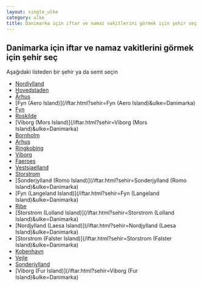 ```yaml
---
layout: single_ulke
category: ulke
title: Danimarka için iftar ve namaz vakitlerini görmek için şehir seç
---
```



## Danimarka için iftar ve namaz vakitlerini görmek için şehir seç

Aşağıdaki listeden bir şehir ya da semt seçin


* [Nordjylland](/iftar.html?sehir=Nordjylland&ulke=Danimarka)
* [Hovedstaden](/iftar.html?sehir=Hovedstaden&ulke=Danimarka)
* [Århus](/iftar.html?sehir=Århus&ulke=Danimarka)
* [Fyn (Aero Island)](/iftar.html?sehir=Fyn (Aero Island)&ulke=Danimarka)
* [Fyn](/iftar.html?sehir=Fyn&ulke=Danimarka)
* [Roskilde](/iftar.html?sehir=Roskilde&ulke=Danimarka)
* [Viborg (Mors Island)](/iftar.html?sehir=Viborg (Mors Island)&ulke=Danimarka)
* [Bornholm](/iftar.html?sehir=Bornholm&ulke=Danimarka)
* [Arhus](/iftar.html?sehir=Arhus&ulke=Danimarka)
* [Ringkobing](/iftar.html?sehir=Ringkobing&ulke=Danimarka)
* [Viborg](/iftar.html?sehir=Viborg&ulke=Danimarka)
* [Faeroes](/iftar.html?sehir=Faeroes&ulke=Danimarka)
* [Vestsjaelland](/iftar.html?sehir=Vestsjaelland&ulke=Danimarka)
* [Storstrom](/iftar.html?sehir=Storstrom&ulke=Danimarka)
* [Sonderjylland (Romo Island)](/iftar.html?sehir=Sonderjylland (Romo Island)&ulke=Danimarka)
* [Fyn (Langeland Island)](/iftar.html?sehir=Fyn (Langeland Island)&ulke=Danimarka)
* [Ribe](/iftar.html?sehir=Ribe&ulke=Danimarka)
* [Storstrom (Lolland Island)](/iftar.html?sehir=Storstrom (Lolland Island)&ulke=Danimarka)
* [Nordjylland (Laesa Island)](/iftar.html?sehir=Nordjylland (Laesa Island)&ulke=Danimarka)
* [Storstrom (Falster Island)](/iftar.html?sehir=Storstrom (Falster Island)&ulke=Danimarka)
* [Kobenhavn](/iftar.html?sehir=Kobenhavn&ulke=Danimarka)
* [Vejle](/iftar.html?sehir=Vejle&ulke=Danimarka)
* [Sonderjylland](/iftar.html?sehir=Sonderjylland&ulke=Danimarka)
* [Viborg (Fur Island)](/iftar.html?sehir=Viborg (Fur Island)&ulke=Danimarka)
